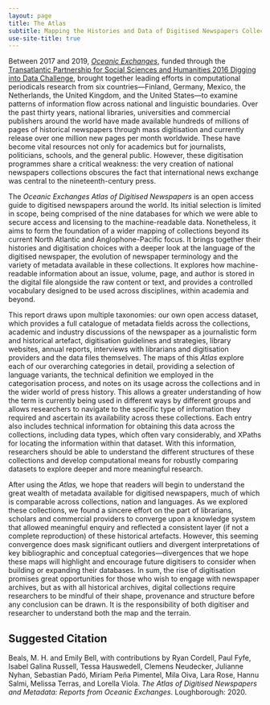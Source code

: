 ```yaml
---
layout: page
title: The Atlas
subtitle: Mapping the Histories and Data of Digitised Newspapers Collections Around the World
use-site-title: true
---
```


Between 2017 and 2019, [*Oceanic Exchanges*](http://www.oceanicexchanges.org), funded through the [Transatlantic
Partnership for Social Sciences and Humanities 2016 Digging into Data
Challenge](https://diggingintodata.org), brought together leading
efforts in computational periodicals research from six
countries—Finland, Germany, Mexico, the Netherlands, the United
Kingdom, and the United States—to examine patterns of information flow
across national and linguistic boundaries. Over the past thirty years,
national libraries, universities and commercial publishers around the
world have made available hundreds of millions of pages of historical
newspapers through mass digitisation and currently release over one
million new pages per month worldwide. These have become vital resources
not only for academics but for journalists, politicians, schools, and
the general public. However, these digitisation programmes share a
critical weakness: the very creation of national newspapers collections
obscures the fact that international news exchange was central to the
nineteenth-century press.

The *Oceanic Exchanges Atlas of Digitised Newspapers* is an open access
guide to digitised newspapers around the world. Its initial selection is
limited in scope, being comprised of the nine databases for which we
were able to secure access and licensing to the machine-readable data.
Nonetheless, it aims to form the foundation of a wider mapping of
collections beyond its current North Atlantic and Anglophone-Pacific
focus. It brings together their histories and digitisation choices with
a deeper look at the language of the digitised newspaper, the evolution
of newspaper terminology and the variety of metadata available in these
collections. It explores how machine-readable information about an
issue, volume, page, and author is stored in the digital file alongside
the raw content or text, and provides a controlled vocabulary designed
to be used across disciplines, within academia and beyond.

This report draws upon multiple taxonomies: our own open access dataset,
which provides a full catalogue of metadata fields across the
collections, academic and industry 
discussions of the newspaper as a journalistic form and historical
artefact, digitisation guidelines and strategies, library websites,
annual reports, interviews with librarians and digitisation providers
and the data files themselves. The maps of this *Atlas* explore each of
our overarching categories in detail, providing a selection of language
variants, the technical definition we employed in the categorisation
process, and notes on its usage across the collections and in the wider
world of press history. This allows a greater understanding of how the
term is currently being used in different ways by different groups and
allows researchers to navigate to the specific type of information they
required and ascertain its availability across these collections. Each
entry also includes technical information for obtaining this data across
the collections, including data types, which often vary considerably,
and XPaths for locating the information within that dataset. With this
information, researchers should be able to understand the different
structures of these collections and develop computational means for
robustly comparing datasets to explore deeper and more meaningful
research.

After using the *Atlas,* we hope that readers will begin to understand
the great wealth of metadata available for digitised newspapers, much of
which is comparable across collections, nation and languages. As we
explored these collections, we found a sincere effort on the part of
librarians, scholars and commercial providers to converge upon a
knowledge system that allowed meaningful enquiry and reflected a
consistent layer (if not a complete reproduction) of these historical
artefacts. However, this seeming convergence does mask significant
outliers and divergent interpretations of key bibliographic and
conceptual categories—divergences that we hope these maps will highlight
and encourage future digitisers to consider when building or expanding
their databases. In sum, the rise of digitisation promises great
opportunities for those who wish to engage with newspaper archives, but
as with all historical archives, digital collections require researchers
to be mindful of their shape, provenance and structure before any
conclusion can be drawn. It is the responsibility of both digitiser and
researcher to understand both the map and the terrain.

## Suggested Citation

Beals, M. H. and Emily Bell, with contributions by Ryan Cordell, Paul
Fyfe, Isabel Galina Russell, Tessa Hauswedell, Clemens Neudecker,
Julianne Nyhan, Sebastian Padó, Miriam Peña Pimentel, Mila Oiva, Lara
Rose, Hannu Salmi, Melissa Terras, and Lorella Viola. *The Atlas of
Digitised Newspapers and Metadata: Reports from Oceanic Exchanges*.
Loughborough: 2020.
